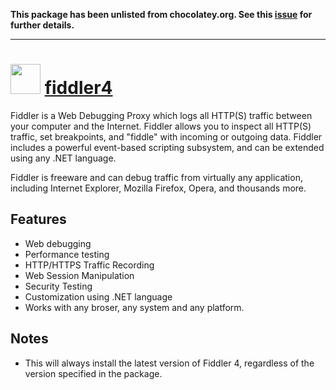 **This package has been unlisted from chocolatey.org.  See this [issue](https://github.com/chocolatey/chocolatey-coreteampackages/issues/923) for further details.**

---

# <img src="https://cdn.jsdelivr.net/gh/chocolatey/chocolatey-coreteampackages@e7940eeec0005981b565d98660c6cb9be1865881/icons/fiddler.svg" width="48" height="48"/> [fiddler4](https://chocolatey.org/packages/fiddler4)


Fiddler is a Web Debugging Proxy which logs all HTTP(S) traffic between your computer and the Internet. Fiddler allows you to inspect all HTTP(S) traffic, set breakpoints, and "fiddle" with incoming or outgoing data. Fiddler includes a powerful event-based scripting subsystem, and can be extended using any .NET language.

Fiddler is freeware and can debug traffic from virtually any application, including Internet Explorer, Mozilla Firefox, Opera, and thousands more.

## Features

- Web debugging
- Performance testing
- HTTP/HTTPS Traffic Recording
- Web Session Manipulation
- Security Testing
- Customization using .NET language
- Works with any broser, any system and any platform.

## Notes

- This will always install the latest version of Fiddler 4, regardless of the version specified in the package.


